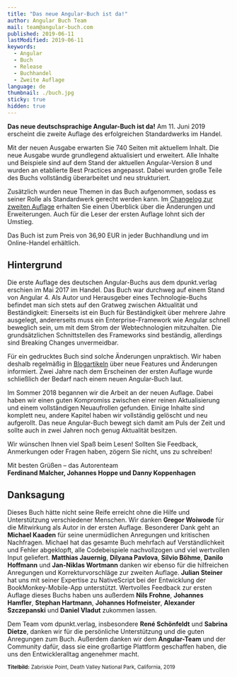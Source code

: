 ```yaml
---
title: "Das neue Angular-Buch ist da!"
author: Angular Buch Team
mail: team@angular-buch.com
published: 2019-06-11
lastModified: 2019-06-11
keywords:
  - Angular
  - Buch
  - Release
  - Buchhandel
  - Zweite Auflage
language: de
thumbnail: ./buch.jpg
sticky: true
hidden: true
---
```


**Das neue deutschsprachige Angular-Buch ist da!**
Am 11. Juni 2019 erscheint die zweite Auflage des erfolgreichen Standardwerks im Handel.

Mit der neuen Ausgabe erwarten Sie 740 Seiten mit aktuellem Inhalt.
Die neue Ausgabe wurde grundlegend aktualisiert und erweitert.
Alle Inhalte und Beispiele sind auf dem Stand der aktuellen Angular-Version 8 und wurden an etablierte Best Practices angepasst.
Dabei wurden große Teile des Buchs vollständig überarbeitet und neu strukturiert.

Zusätzlich wurden neue Themen in das Buch aufgenommen, sodass es seiner Rolle als Standardwerk gerecht werden kann.
Im [Changelog zur zweiten Auflage]() erhalten Sie einen Überblick über die Änderungen und Erweiterungen.
Auch für die Leser der ersten Auflage lohnt sich der Umstieg.

Das Buch ist zum Preis von 36,90 EUR in jeder Buchhandlung und im Online-Handel erhältlich.

<!-- Fotos -->

## Hintergrund

Die erste Auflage des deutschen Angular-Buchs aus dem dpunkt.verlag erschien im Mai 2017 im Handel.
Das Buch war durchweg auf einem Stand von Angular 4.
Als Autor und Herausgeber eines Technologie-Buchs befindet man sich stets auf den Gratweg zwischen Aktualität und Beständigkeit:
Einerseits ist ein Buch für Beständigkeit über mehrere Jahre ausgelegt, andererseits muss ein Enterprise-Framework wie Angular schnell beweglich sein, um mit dem Strom der Webtechnologien mitzuhalten.
Die grundsätzlichen Schnittstellen des Frameworks sind beständig, allerdings sind Breaking Changes unvermeidbar.

Für ein gedrucktes Buch sind solche Änderungen unpraktisch.
Wir haben deshalb regelmäßig in [Blogartikeln](/updates) über neue Features und Änderungen informiert.
Zwei Jahre nach dem Erscheinen der ersten Auflage wurde schließlich der Bedarf nach einem neuen Angular-Buch laut.

Im Sommer 2018 begannen wir die Arbeit an der neuen Auflage.
Dabei haben wir einen guten Kompromiss zwischen einer reinen Aktualisierung und einem vollständigen Neuaufrollen gefunden.
Einige Inhalte sind komplett neu, andere Kapitel haben wir vollständig gelöscht und neu aufgerollt.
Das neue Angular-Buch bewegt sich damit am Puls der Zeit und sollte auch in zwei Jahren noch genug Aktualität besitzen.

Wir wünschen Ihnen viel Spaß beim Lesen!
Sollten Sie Feedback, Anmerkungen oder Fragen haben, zögern Sie nicht, uns zu schreiben!

Mit besten Grüßen –
das Autorenteam<br>
**Ferdinand Malcher, Johannes Hoppe und Danny Koppenhagen**


## Danksagung

Dieses Buch hätte nicht seine Reife erreicht ohne die Hilfe und Unterstützung verschiedener Menschen.
Wir danken **Gregor Woiwode** für die Mitwirkung als Autor in der ersten Auflage.
Besonderer Dank geht an **Michael Kaaden** für seine unermüdlichen Anregungen und kritischen Nachfragen.
Michael hat das gesamte Buch mehrfach auf Verständlichkeit und Fehler abgeklopft, alle Codebeispiele nachvollzogen und viel wertvollen Input geliefert.
**Matthias Jauernig**, **Dilyana Pavlova**, **Silvio Böhme**, **Danilo Hoffmann** und **Jan-Niklas Wortmann** danken wir ebenso für die hilfreichen Anregungen und Korrekturvorschläge zur zweiten Auflage.
**Julian Steiner** hat uns mit seiner Expertise zu NativeScript bei der Entwicklung der BookMonkey-Mobile-App unterstützt.
Wertvolles Feedback zur ersten Auflage dieses Buchs haben uns außerdem
**Nils Frohne**,
**Johannes Hamfler**,
**Stephan Hartmann**,
**Johannes Hofmeister**,
**Alexander Szczepanski** und
**Daniel Vladut** zukommen lassen.

Dem Team vom dpunkt.verlag, insbesondere **René Schönfeldt** und **Sabrina Dietze**, danken wir für die persönliche Unterstützung und die guten Anregungen zum Buch.
Außerdem danken wir dem **Angular-Team** und der Community dafür, dass sie eine großartige Plattform geschaffen haben, die uns den Entwickleralltag angenehmer macht.


<small>**Titelbild:** Zabriskie Point, Death Valley National Park, California, 2019</small>
